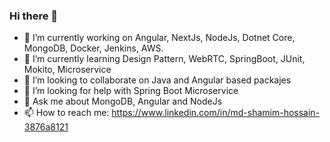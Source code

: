 ### Hi there 👋

- 🔭 I’m currently working on Angular, NextJs, NodeJs, Dotnet Core, MongoDB, Docker, Jenkins, AWS.
- 🌱 I’m currently learning Design Pattern, WebRTC, SpringBoot, JUnit, Mokito, Microservice
- 👯 I’m looking to collaborate on Java and Angular based packajes
- 🤔 I’m looking for help with Spring Boot Microservice
- 💬 Ask me about MongoDB, Angular and NodeJs
- 📫 How to reach me: https://www.linkedin.com/in/md-shamim-hossain-3876a8121
